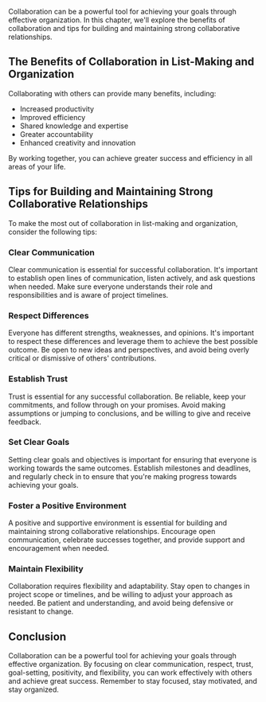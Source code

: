 
Collaboration can be a powerful tool for achieving your goals through effective organization. In this chapter, we'll explore the benefits of collaboration and tips for building and maintaining strong collaborative relationships.

The Benefits of Collaboration in List-Making and Organization
-------------------------------------------------------------

Collaborating with others can provide many benefits, including:

* Increased productivity
* Improved efficiency
* Shared knowledge and expertise
* Greater accountability
* Enhanced creativity and innovation

By working together, you can achieve greater success and efficiency in all areas of your life.

Tips for Building and Maintaining Strong Collaborative Relationships
--------------------------------------------------------------------

To make the most out of collaboration in list-making and organization, consider the following tips:

### Clear Communication

Clear communication is essential for successful collaboration. It's important to establish open lines of communication, listen actively, and ask questions when needed. Make sure everyone understands their role and responsibilities and is aware of project timelines.

### Respect Differences

Everyone has different strengths, weaknesses, and opinions. It's important to respect these differences and leverage them to achieve the best possible outcome. Be open to new ideas and perspectives, and avoid being overly critical or dismissive of others' contributions.

### Establish Trust

Trust is essential for any successful collaboration. Be reliable, keep your commitments, and follow through on your promises. Avoid making assumptions or jumping to conclusions, and be willing to give and receive feedback.

### Set Clear Goals

Setting clear goals and objectives is important for ensuring that everyone is working towards the same outcomes. Establish milestones and deadlines, and regularly check in to ensure that you're making progress towards achieving your goals.

### Foster a Positive Environment

A positive and supportive environment is essential for building and maintaining strong collaborative relationships. Encourage open communication, celebrate successes together, and provide support and encouragement when needed.

### Maintain Flexibility

Collaboration requires flexibility and adaptability. Stay open to changes in project scope or timelines, and be willing to adjust your approach as needed. Be patient and understanding, and avoid being defensive or resistant to change.

Conclusion
----------

Collaboration can be a powerful tool for achieving your goals through effective organization. By focusing on clear communication, respect, trust, goal-setting, positivity, and flexibility, you can work effectively with others and achieve great success. Remember to stay focused, stay motivated, and stay organized.
